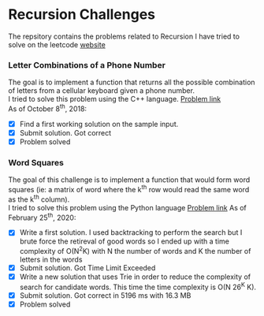# Recursion Challenges
The repsitory contains the problems related to Recursion I have tried to solve on the leetcode [website](https://leetcode.com/problemset/all/)

### Letter Combinations of a Phone Number
The goal is to implement a function that returns all the possible combination of letters from a cellular keyboard given a phone number.  
I tried to solve this problem using the C++ language. [Problem link](https://leetcode.com/problems/letter-combinations-of-a-phone-number/description/)  
As of October 8<sup>th</sup>, 2018:
- [X] Find a first working solution on the sample input.
- [X] Submit solution. Got correct
- [X] Problem solved

### Word Squares
The goal of this challenge is to implement a function that would form word
squares (ie: a matrix of word where the k<sup>th</sup> row would read the same
word as the k<sup>th</sup> column).  
I tried to solve this problem using the Python language [Problem
link](https://leetcode.com/problems/word-squares/) 
As of February 25<sup>th</sup>, 2020:
- [X] Write a first solution. I used backtracking to perform the search but I
      brute force the retireval of good words so I ended up with a time
      complexity of O(N<sup>2</sup>K) with N the number of words and K the
      number of letters in the words
- [X] Submit solution. Got Time Limit Exceeded
- [X] Write a new solution that uses Trie in order to reduce the complexity of
      search for candidate words. This time the time complexity is O(N
      26<sup>K</sup> K).
- [X] Submit solution. Got correct in 5196 ms with 16.3 MB
- [X] Problem solved
